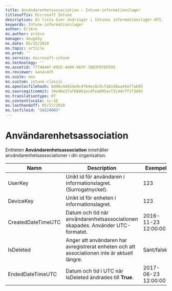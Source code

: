 ```yaml
---
title: Användarenhetsassociation – Intune-informationslager
titlesuffix: Microsoft Intune
description: En lista över ändringar i Intunes informationslager-API.
keywords: Intune-informationslager
author: Erikre
ms.author: erikre
manager: dougeby
ms.date: 05/15/2018
ms.topic: article
ms.prod: ''
ms.service: microsoft-intune
ms.technology: ''
ms.assetid: 777484A7-09CE-4409-987F-76B3F87DFE93
ms.reviewer: aanavath
ms.suite: ems
ms.custom: intune-classic
ms.openlocfilehash: bd06c4d42de0c4f64ec0c0cfa61d8aa44af7ab95
ms.sourcegitcommit: 34e96e57af6b861ecdfea085acf3c44cff1f3d43
ms.translationtype: HT
ms.contentlocale: sv-SE
ms.lasthandoff: 05/17/2018
ms.locfileid: "34224083"
---
```

# <a name="user-device-association"></a>Användarenhetsassociation

Entiteten **Användarenhetsassociation** innehåller användarenhetsassociationer i din organisation.


|        Namn        |                                           Description                                            |        Exempel         |
|--------------------|--------------------------------------------------------------------------------------------------|------------------------|
|      UserKey       |              Unikt id för användaren i informationslagret. (Surrogatnyckel).               |          123           |
|     DeviceKey      |                      Unikt id för enheten i informationslagret.                      |          123           |
| CreatedDateTimeUTC |           Datum och tid när användarenhetsassociationen skapades. Använder UTC-formatet.           | 2016-11-23 12:00:00 |
|     IsDeleted      | Anger att användaren har avregistrerat enheten och att associationen inte är aktuell längre. |       Sant/falskt       |
|  EndedDateTimeUTC  |              Datum och tid i UTC när IsDeleted ändrades till <strong>True</strong>.               | 2017-06-23 12:00:00 |

